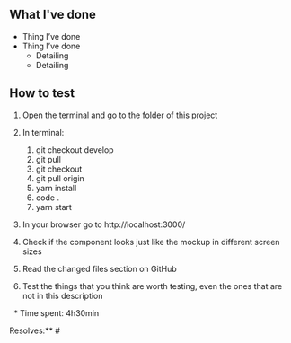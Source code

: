 ## What I've done

- Thing I’ve done 
- Thing I’ve done
   - Detailing
   - Detailing

## How to test

1. Open the terminal and go to the folder of this project

1. In terminal:
   1. git checkout develop
   1. git pull
   1. git checkout <branch name>
   1. git pull origin <branch name>
   1. yarn install
   1. code .
   1. yarn start

1. In your browser go to http://localhost:3000/

1. Check if the component looks just like the mockup in different screen sizes 

1. Read the changed files section on GitHub 

1. Test the things that you think are worth testing, even the ones that are not in this description 

&nbsp;
*
Time spent: 4h30min

Resolves:** #<issue number>